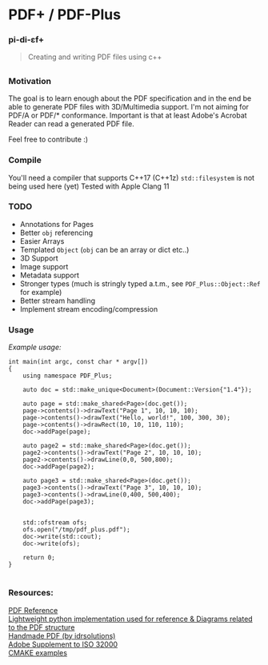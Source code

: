 

# PDF+ / PDF-Plus

### pi-di-ɛf+
> Creating and writing PDF files using c++
##

### Motivation

The goal is to learn enough about the PDF specification
and in the end be able to generate PDF files with 3D/Multimedia support.
I'm not aiming for PDF/A or PDF/* conformance.
Important is that at least Adobe's Acrobat Reader can read a generated PDF file.
  
Feel free to contribute :)

### Compile

You'll need a compiler that supports C++17 (C++1z)
`std::filesystem` is not being used here (yet)
Tested with Apple Clang 11

### TODO
* Annotations for Pages
* Better `obj` referencing
* Easier Arrays
* Templated `Object` (`obj` can be an array or dict etc..)
* 3D Support
* Image support
* Metadata support
* Stronger types (much is stringly typed a.t.m., see `PDF_Plus::Object::Ref` for example)
* Better stream handling
* Implement stream encoding/compression

### Usage
*Example usage:*
```
int main(int argc, const char * argv[])
{
	using namespace PDF_Plus;
	
	auto doc = std::make_unique<Document>(Document::Version{"1.4"});
	
	auto page = std::make_shared<Page>(doc.get());
	page->contents()->drawText("Page 1", 10, 10, 10);
	page->contents()->drawText("Hello, world!", 100, 300, 30);
	page->contents()->drawRect(10, 10, 110, 110);
	doc->addPage(page);
	
	auto page2 = std::make_shared<Page>(doc.get());
	page2->contents()->drawText("Page 2", 10, 10, 10);
	page2->contents()->drawLine(0,0, 500,800);
	doc->addPage(page2);
	
	auto page3 = std::make_shared<Page>(doc.get());
	page3->contents()->drawText("Page 3", 10, 10, 10);
	page3->contents()->drawLine(0,400, 500,400);
	doc->addPage(page3);
	
	
	std::ofstream ofs;
	ofs.open("/tmp/pdf_plus.pdf");
	doc->write(std::cout);
	doc->write(ofs);
	
	return 0;
}
```

#

### Resources:
[PDF Reference](https://www.adobe.com/content/dam/acom/en/devnet/pdf/pdfs/pdf_reference_archives/PDFReference.pdf)  
[Lightweight python implementation used for reference & Diagrams related to the PDF structure](https://github.com/feliam/miniPDF/blob/master/README.md)  
[Handmade PDF (by idrsolutions)](https://blog.idrsolutions.com/2010/10/make-your-own-pdf-file-part-4-hello-world-pdf/)  
[Adobe Supplement to ISO 32000](https://www.adobe.com/content/dam/acom/en/devnet/acrobat/pdfs/adobe_supplement_iso32000.pdf)  
[CMAKE examples](https://cmake.org/examples/)

